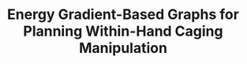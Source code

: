 ---
layout: default
title: Energy Gradient-Based Graphs for Planning Within-Hand Caging Manipulation
authors: WG Bircher, AS Morgan, K Hang, AM Dollar
publication: IEEE International Conference on Robotics and Automation (ICRA)
year: 2019
award:
video: https://www.youtube.com/watch?v=jQSCvi0G0ts
doi: http://dx.doi.org/XX.XXX/
---